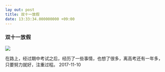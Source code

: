```yaml
---
lay out: post
title: 双十一放假
date: 13:33:34.000000000 +09:00
---
```

### 双十一放假 ###
![](15102917026168.jpg)

在路上，经过期中考试之后，经历了一些事情，也想了很多，离高考还有一年多，只要努力就好，注重过程。
2017-11-10
